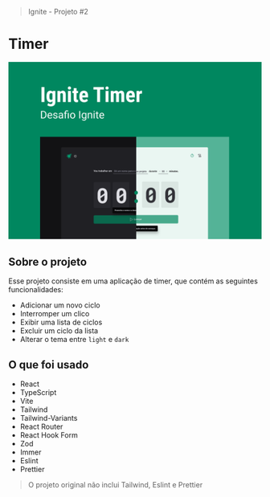 > Ignite - Projeto #2

# Timer

<img src=".github/assets/timer.png" />

## Sobre o projeto

Esse projeto consiste em uma aplicação de timer, que contém as seguintes funcionalidades:

- Adicionar um novo ciclo
- Interromper um clico
- Exibir uma lista de ciclos
- Excluir um ciclo da lista
- Alterar o tema entre `light` e `dark`

## O que foi usado

- React
- TypeScript
- Vite
- Tailwind
- Tailwind-Variants
- React Router
- React Hook Form
- Zod
- Immer
- Eslint
- Prettier

> O projeto original não inclui Tailwind, Eslint e Prettier
